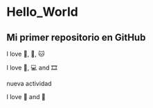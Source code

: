 # Hello_World

## Mi primer repositorio en GitHub

I love 🎸, 🍔, 🐱

I love 🎵, 💻 and 🎞️

nueva actividad

I love 🌚 and 🌠


